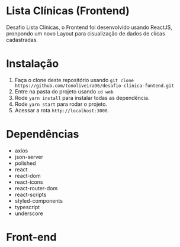 <h1>Lista Clínicas (Frontend)</h1>
<p>Desafio Lista Clínicas, o Frontend foi desenvolvido usando ReactJS, pronpondo um novo Layout para cisualização de dados de clícas cadastradas. </p>

# Instalação

1. Faça o clone deste repositório usando `git clone https://github.com/tonoliveira96/desafio-clinica-fontend.git`
2. Entre na pasta do projeto usando `cd web`
3. Rode `yarn install` para instalar todas as dependência.
4. Rode `yarn start` para rodar o projeto.
5. Acessar a rota `http://localhost:3000`.

# Dependências

* axios
* json-server
* polished
* react
* react-dom
* react-icons
* react-router-dom
* react-scripts
* styled-components
* typescript
* underscore

# Front-end

